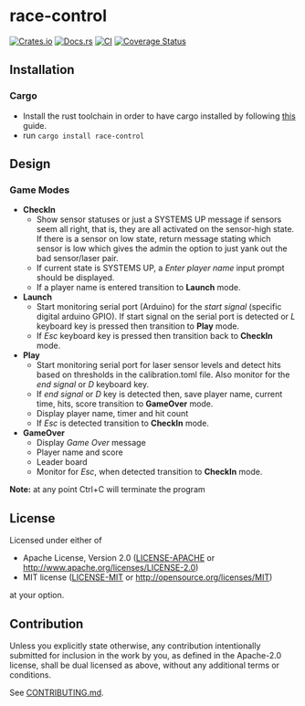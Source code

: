 # race-control

[![Crates.io](https://img.shields.io/crates/v/race-control.svg)](https://crates.io/crates/race-control)
[![Docs.rs](https://docs.rs/race-control/badge.svg)](https://docs.rs/race-control)
[![CI](https://github.com/albinocordeiro/race-control/workflows/CI/badge.svg)](https://github.com/albinocordeiro/race-control/actions)
[![Coverage Status](https://coveralls.io/repos/github/albinocordeiro/race-control/badge.svg?branch=main)](https://coveralls.io/github/albinocordeiro/race-control?branch=main)

## Installation

### Cargo

* Install the rust toolchain in order to have cargo installed by following
  [this](https://www.rust-lang.org/tools/install) guide.
* run `cargo install race-control`

## Design
### Game Modes
* **CheckIn**
   * Show sensor statuses or just a SYSTEMS UP message if sensors seem all right, that is,
     they are all activated on the sensor-high state. If there is a sensor on low state, return
     message stating which sensor is low which gives the admin the option to just yank out the bad sensor/laser pair.
  * If current state is SYSTEMS UP, a _Enter player name_ input prompt should be displayed.
  * If a player name is entered transition to **Launch** mode.
* **Launch**
   * Start monitoring serial port (Arduino) for the _start signal_ (specific digital arduino GPIO). If start signal on the serial port
     is detected or _L_ keyboard key is pressed then transition to **Play** mode.
   * If _Esc_ keyboard key is pressed then transition back to **CheckIn** mode. 
* **Play**
   * Start monitoring serial port for laser sensor levels and detect hits based on thresholds in the calibration.toml file.
     Also monitor for the _end signal_ or _D_ keyboard key.
   * If _end signal_ or _D_ key is detected then, save player name, current time, hits, score transition to **GameOver** mode.
   * Display player name, timer and hit count
   * If _Esc_ is detected transition to **CheckIn** mode.
* **GameOver**
   * Display _Game Over_ message
   * Player name and score
   * Leader board
   * Monitor for _Esc_, when detected transition to **CheckIn** mode.

**Note:** at any point Ctrl+C will terminate the program


## License

Licensed under either of

 * Apache License, Version 2.0
   ([LICENSE-APACHE](LICENSE-APACHE) or http://www.apache.org/licenses/LICENSE-2.0)
 * MIT license
   ([LICENSE-MIT](LICENSE-MIT) or http://opensource.org/licenses/MIT)

at your option.

## Contribution

Unless you explicitly state otherwise, any contribution intentionally submitted
for inclusion in the work by you, as defined in the Apache-2.0 license, shall be
dual licensed as above, without any additional terms or conditions.

See [CONTRIBUTING.md](CONTRIBUTING.md).
